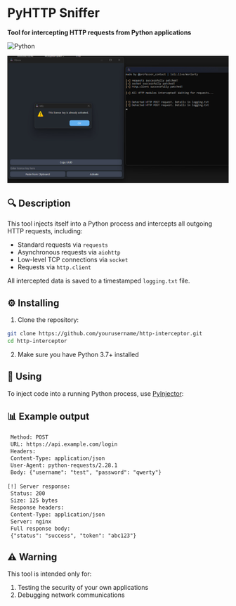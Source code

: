 # PyHTTP Sniffer

**Tool for intercepting HTTP requests from Python applications** 

![Python](https://img.shields.io/badge/Python-3.7%2B-blue)

![example work](https://github.com/professor-lolz/PyHTTP/blob/main/example.png)

## 🔍 Description

This tool injects itself into a Python process and intercepts all outgoing HTTP requests, including:
- Standard requests via `requests`
- Asynchronous requests via `aiohttp`
- Low-level TCP connections via `socket`
- Requests via `http.client`

All intercepted data is saved to a timestamped `logging.txt` file.

## ⚙️ Installing

1. Clone the repository:
```bash
git clone https://github.com/yourusername/http-interceptor.git
cd http-interceptor
```
2. Make sure you have Python 3.7+ installed

## 🚀 Using

To inject code into a running Python process, use [PyInjector](https://github.com/call-042PE/PyInjector):

## 📊 Example output

```[2025-03-30 14:30:45] [!] HTTP request detected:
 Method: POST
 URL: https://api.example.com/login
 Headers:
 Content-Type: application/json
 User-Agent: python-requests/2.28.1
 Body: {"username": "test", "password": "qwerty"}

[!] Server response:
 Status: 200
 Size: 125 bytes
 Response headers:
 Content-Type: application/json
 Server: nginx
 Full response body:
 {"status": "success", "token": "abc123"}
````

## ⚠️ Warning

This tool is intended only for:
1. Testing the security of your own applications
2. Debugging network communications


